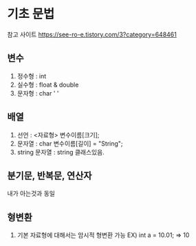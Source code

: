 # 기초 문법 
참고 사이트 <a> https://see-ro-e.tistory.com/3?category=648461

## 변수
1. 정수형 : int
2. 실수형 : float & double
3. 문자형 : char ' '

## 배열
1. 선언 : <자료형> 변수이름[크기];
2. 문자열 : char 변수이름[길이] = "String";
3. string 문자열 : string 클래스있음.

## 분기문, 반복문, 연산자
내가 아는것과 동일

## 형변환
1. 기본 자료형에 대해서는 암시적 형변환 가능 EX) int a = 10.01; => 10

